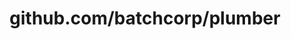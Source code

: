 ---
layout: post
title: github.com/batchcorp/plumber
categories: link
tags: [انگلیسی, برنامه‌نویسی]
---